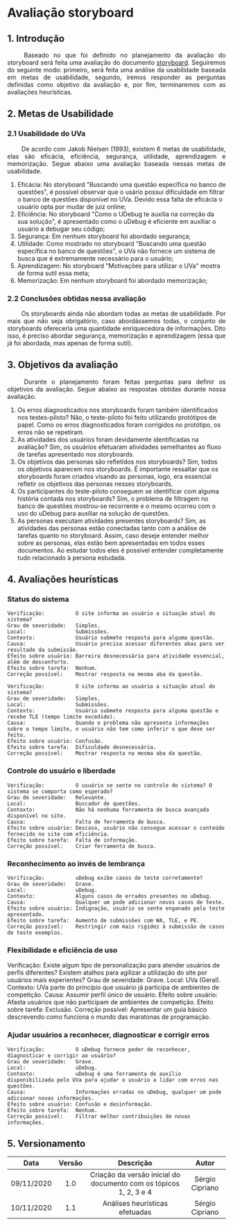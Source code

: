 # Avaliação storyboard

## 1. Introdução

<p align="justify"> &emsp;&emsp; Baseado no que foi definido no planejamento da avaliação do storyboard será feita uma avaliação do documento <a href="https://interacao-humano-computador.github.io/2020.1-UVaJudge/entrega_4/storyboard/">storyboard</a>. Seguiremos do seguinte modo: primeiro, será feita uma análise da usabilidade baseada em metas de usabilidade, segundo, iremos responder as perguntas definidas como objetivo da avaliação e, por fim, terminaremos com as avaliações heurísticas.</p>

## 2. Metas de Usabilidade

### 2.1 Usabilidade do UVa

<p align="justify"> &emsp;&emsp; De acordo com Jakob Nielsen (1993), existem 6 metas de usabilidade, elas são eficácia, eficiência, segurança, utilidade, aprendizagem e memorização. Segue abaixo uma avaliação baseada nessas metas de usabilidade.</p>

1. Eficácia: No storyboard "Buscando uma questão específica no banco de questões", é possível observar que o usário possui dificuldade em filtrar o banco de questões disponível no UVa. Devido essa falta de eficácia o usuário opta por mudar de juiz online;
2. Eficiência: No storyboard "Como o UDebug te auxilia na correção da sua solução", é apresentado como o uDebug é eficiente em auxiliar o usuário a debugar seu código;
3. Segurança: Em nenhum storyboard foi abordado segurança;
4. Utilidade: Como mostrado no storyboard "Buscando uma questão específica no banco de questões", o UVa não fornece um sistema de busca que é extremamente necessário para o usuário;
5. Aprendizagem: No storyboard "Motivações para utilizar o UVa" mostra de forma sutil essa meta;
6. Memorização: Em nenhum storyboard foi abordado memorização;

### 2.2 Conclusões obtidas nessa avaliação

<p align="justify"> &emsp;&emsp; Os storyboards ainda não abordam todas as metas de usabilidade. Por mais que não seja obrigatório, caso abordássemos todas, o conjunto de storyboards ofereceria uma quantidade enriquecedora de informações. Dito isso, é preciso abordar segurança, memorização e aprendizagem (essa que já foi abordada, mas apenas de forma sutil).</p>

## 3. Objetivos da avaliação

<p align="justify"> &emsp;&emsp; Durante o planejamento foram feitas perguntas para definir os objetivos da avaliação. Segue abaixo as respostas obtidas durante nossa avaliação.</p>

1. Os erros diagnosticados nos storyboards foram também identificados nos testes-piloto? Não, o teste-piloto foi feito utilizando protótipos de papel. Como os erros diagnosticados foram corrigidos no protótipo, os erros não se repetiram.
2. As atividades dos usuários foram devidamente identificadas na avaliação? Sim, os usuários efetuaram atividades semelhantes ao fluxo de tarefas apresentado nos storyboards.
3. Os objetivos das personas são refletidos nos storyboards? Sim, todos os objetivos aparecem nos storyboards. É importante ressaltar que os storyboards foram criados visando as personas, logo, era essencial refletir os objetivos das personas nesses storyboards.
4. Os participantes do teste-piloto conseguem se identificar com alguma história contada nos storyboards? Sim, o problema de filtragem no banco de questões mostrou-se recorrente e o mesmo ocorreu com o uso do uDebug para auxiliar na solução de questões.
5. As personas executam atividades presentes storyboards? Sim, as atividades das personas estão conectadas tanto com a análise de tarefas quanto no storyboard. Assim, caso deseje entender melhor sobre as personas, elas estão bem apresentadas em todos esses documentos. Ao estudar todos eles é possível entender completamente tudo relacionado à persona estudada.

## 4. Avaliações heurísticas

### Status do sistema

```
Verificação:          O site informa ao usuário a situação atual do sistema?
Grau de severidade:   Simples.
Local:                Submissões.
Contexto:             Usuário submete resposta para alguma questão.
Causa:                Usuário precisa acessar diferentes abas para ver resultado da submissão.
Efeito sobre usuário: Barreira desnecessária para atividade essencial, além de desconforto.
Efeito sobre tarefa:  Nenhum.
Correção possível:    Mostrar resposta na mesma aba da questão.
```

```
Verificação:          O site informa ao usuário a situação atual do sistema?
Grau de severidade:   Simples.
Local:                Submissões.
Contexto:             Usuário submete resposta para alguma questão e recebe TLE (tempo limite excedido).
Causa:                Quando o problema não apresenta informações sobre o tempo limite, o usuário não tem como inferir o que deve ser feito.
Efeito sobre usuário: Confusão.
Efeito sobre tarefa:  Dificuldade desnecessária.
Correção possível:    Mostrar resposta na mesma aba da questão.
```

### Controle do usuário e liberdade

```
Verificação:          O usuário se sente no controle do sistema? O sistema se comporta como esperado?
Grau de severidade:   Relevante.
Local:                Buscador de questões.
Contexto:             Não há nenhuma ferramenta de busca avançada disponível no site.
Causa:                Falta de ferramenta de busca.
Efeito sobre usuário: Descaso, usuário não consegue acessar o conteúdo fornecido no site com eficiência.
Efeito sobre tarefa:  Falta de informação.
Correção possível:    Criar ferramenta de busca.
```

### Reconhecimento ao invés de lembrança

```
Verificação:          uDebug exibe casos de teste corretamente?
Grau de severidade:   Grave.
Local:                uDebug.
Contexto:             Alguns casos de errados presentes no uDebug.
Causa:                Qualquer um pode adicionar novos casos de teste.
Efeito sobre usuário: Indignação, usuário se sente enganado pelo teste apresentado.
Efeito sobre tarefa:  Aumento de submissões com WA, TLE, e PE.
Correção possível:    Restringir com mais rigidez à submissão de casos de teste exemplos.
```

### Flexibilidade e eficiência de uso

Verificação:          Existe algum tipo de personalização para atender usuários de perfis diferentes? Existem atalhos para agilizar a utilização do site por usuários mais experientes?
Grau de severidade:   Grave.
Local:                UVa (Geral).
Contexto:             UVa parte do princípio que usuário já participa de ambientes de competição.
Causa:                Assumir perfil único de usuário.
Efeito sobre usuário: Afasta usuários que não participam de ambientes de competição.
Efeito sobre tarefa:  Exclusão.
Correção possível:    Apresentar um guia básico descrevendo como funciona o mundo das maratonas de programação.

### Ajudar usuários a reconhecer, diagnosticar e corrigir erros

```
Verificação:          O uDebug fornece poder de reconhecer, diagnosticar e corrigir ao usuário?
Grau de severidade:   Grave.
Local:                uDebug.
Contexto:             uDebug é uma ferramenta de auxílio disponibilizada pelo UVa para ajudar o usuário a lidar com erros nas questões.
Causa:                Informações erradas no uDebug, qualquer um pode adicionar novas informações.
Efeito sobre usuário: Confusão e desinformação.
Efeito sobre tarefa:  Nenhum.
Correção possível:    Filtrar melhor contribuições de novas informações.
```

## 5. Versionamento

|Data|Versão|Descrição|Autor|
|:-:|:-:|:-:|:-:|
|09/11/2020|1.0|Criação da versão inicial do documento com os tópicos 1, 2, 3 e 4|Sérgio Cipriano|
|10/11/2020|1.1|Análises heurísticas efetuadas|Sérgio Cipriano|
